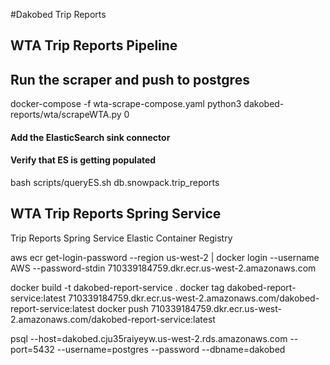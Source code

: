 #Dakobed Trip Reports

## WTA Trip Reports Pipeline
## Run the scraper and push to postgres 
docker-compose -f wta-scrape-compose.yaml
python3 dakobed-reports/wta/scrapeWTA.py 0


#### Add the ElasticSearch sink connector
#### Verify that ES is getting populated
bash scripts/queryES.sh db.snowpack.trip_reports



## WTA Trip Reports Spring Service

Trip Reports Spring Service Elastic Container Registry

aws ecr get-login-password --region us-west-2 | docker login --username AWS --password-stdin 710339184759.dkr.ecr.us-west-2.amazonaws.com

docker build -t dakobed-report-service .
docker tag dakobed-report-service:latest 710339184759.dkr.ecr.us-west-2.amazonaws.com/dakobed-report-service:latest
docker push 710339184759.dkr.ecr.us-west-2.amazonaws.com/dakobed-report-service:latest

psql --host=dakobed.cju35raiyeyw.us-west-2.rds.amazonaws.com --port=5432 --username=postgres --password --dbname=dakobed



